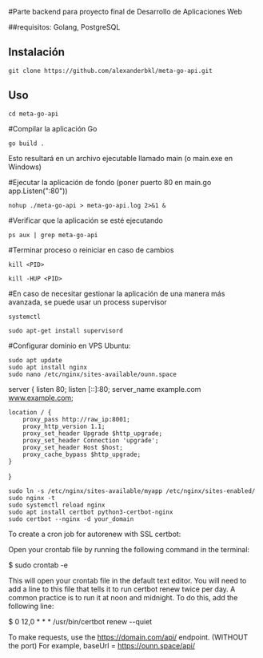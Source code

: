 #Parte backend para proyecto final de Desarrollo de Aplicaciones Web

##requisitos: Golang, PostgreSQL

## Instalación
```
git clone https://github.com/alexanderbkl/meta-go-api.git
```

## Uso
```
cd meta-go-api
```

#Compilar la aplicación Go
```
go build .
```
Esto resultará en un archivo ejecutable llamado main (o main.exe en Windows)

#Ejecutar la aplicación de fondo (poner puerto 80 en main.go app.Listen(":80"))
```
nohup ./meta-go-api > meta-go-api.log 2>&1 &
```

#Verificar que la aplicación se esté ejecutando
```
ps aux | grep meta-go-api
```

#Terminar proceso o reiniciar en caso de cambios


```
kill <PID>

kill -HUP <PID>
```


#En caso de necesitar gestionar la aplicación de una manera más avanzada, se puede usar un process supervisor

```
systemctl
```
```
sudo apt-get install supervisord
```


#Configurar dominio en VPS Ubuntu:

```
sudo apt update
sudo apt install nginx
sudo nano /etc/nginx/sites-available/ounn.space

```
server {
    listen 80;
    listen [::]:80;
    server_name example.com www.example.com;

    location / {
        proxy_pass http://raw_ip:8001;
        proxy_http_version 1.1;
        proxy_set_header Upgrade $http_upgrade;
        proxy_set_header Connection 'upgrade';
        proxy_set_header Host $host;
        proxy_cache_bypass $http_upgrade;
    }
}
```
sudo ln -s /etc/nginx/sites-available/myapp /etc/nginx/sites-enabled/
sudo nginx -t
sudo systemctl reload nginx
sudo apt install certbot python3-certbot-nginx
sudo certbot --nginx -d your_domain

```

To create a cron job for autorenew with SSL certbot:

Open your crontab file by running the following command in the terminal:

$ sudo crontab -e

This will open your crontab file in the default text editor. You will need to add a line to this file that tells it to run certbot renew twice per day. A common practice is to run it at noon and midnight. To do this, add the following line:

$ 0 12,0 * * * /usr/bin/certbot renew --quiet


To make requests, use the https://domain.com/api/ endpoint. (WITHOUT the port) For example, baseUrl = https://ounn.space/api/